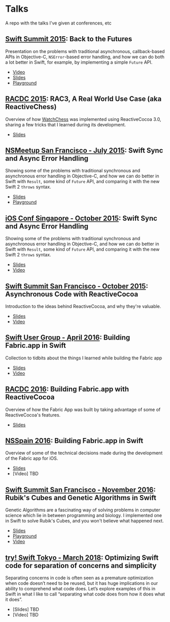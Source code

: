 # Talks
A repo with the talks I've given at conferences, etc

## [Swift Summit 2015](http://swiftsummit.com): Back to the Futures
Presentation on the problems with traditional asynchronous, callback-based APIs in Objective-C, `NSError`-based error handling, and how we can do both a lot better in Swift, for example, by implementing a simple `Future` API.
- [Video](http://realm.io/news/swift-summit-javier-soto-futures/)
- [Slides](https://speakerdeck.com/javisoto/back-to-the-futures)
- [Playground](https://github.com/JaviSoto/Talks/blob/master/SwiftSummit2015/FutureSwiftSummit.playground.zip?raw=true)

## [RACDC 2015](https://github.com/ReactiveCocoa/ReactiveCocoa/issues/1909): RAC3, A Real World Use Case (aka ReactiveChess)
Overview of how [WatchChess](http://www.watchchessapp.com) was implemented using ReactiveCocoa 3.0, sharing a few tricks that I learned during its development.
- [Slides](https://speakerdeck.com/javisoto/rac3-a-real-world-use-case-aka-reactivechess)

## [NSMeetup San Francisco - July 2015](http://www.meetup.com/nsmeetup/events/223263035/): Swift Sync and Async Error Handling
Showing some of the problems with traditional synchronous and asynchronous error handling in Objective-C, and how we can do better in Swift with `Result`, some kind of `Future` API, and comparing it with the new Swift 2 `throws` syntax.
- [Slides](https://speakerdeck.com/javisoto/nsmeetup-san-francisco-july-2015)
- [Playground](https://github.com/JaviSoto/Talks/blob/master/NSMeetupSF-July2015/NSMeetupJuly2015.playground.zip?raw=true)

## [iOS Conf Singapore - October 2015](http://iosconf.sg/): Swift Sync and Async Error Handling
Showing some of the problems with traditional synchronous and asynchronous error handling in Objective-C, and how we can do better in Swift with `Result`, some kind of `Future` API, and comparing it with the new Swift 2 `throws` syntax.
- [Slides](https://speakerdeck.com/javisoto/ios-conf-singapore-october-2015)
- [Video](https://www.youtube.com/watch?v=mbd6g7NfR-8)

## [Swift Summit San Francisco - October 2015](http://swiftsummit.com): Asynchronous Code with ReactiveCocoa
Introduction to the ideas behind ReactiveCocoa, and why they're valuable.
- [Slides](https://speakerdeck.com/javisoto/swift-summit-san-francisco-october-2015)
- [Video](https://www.youtube.com/watch?v=Ent6LJDIB3I)

## [Swift User Group - April 2016](http://www.meetup.com/swift-language/events/229694736/): Building Fabric.app in Swift
Collection to tidbits about the things I learned while building the Fabric app
- [Slides](https://speakerdeck.com/javisoto/swift-user-group-april-2016-building-fabric-dot-app-in-swift)
- [Video](https://realm.io/news/slug-javi-soto-building-fabric-in-swift/)

## [RACDC 2016](https://github.com/ReactiveCocoa/ReactiveCocoa/issues/2824): Building Fabric.app with ReactiveCocoa
Overview of how the Fabric App was built by taking advantage of some of ReactiveCocoa's features.
- [Slides](https://speakerdeck.com/javisoto/building-fabric-dot-app-with-reactivecocoa)

## [NSSpain 2016](http://2016.nsspain.com/): Building Fabric.app in Swift
Overview of some of the technical decisions made during the development of the Fabric app for iOS.
- [Slides](https://speakerdeck.com/javisoto/nsspain-2016-building-fabric-dot-app-in-swift)
- [Video] TBD

## [Swift Summit San Francisco - November 2016](https://www.swiftsummit.com/): Rubik's Cubes and Genetic Algorithms in Swift
Genetic Algorithms are a fascinating way of solving problems in computer science which lie in between programming and biology. I implemented one in Swift to solve Rubik's Cubes, and you won't believe what happened next.
- [Slides](https://speakerdeck.com/javisoto/rubiks-cubes-and-genetic-algorithms-in-swift)
- [Playground](https://github.com/JaviSoto/Talks/blob/master/SwiftSummitSF2016/Playground/BinaryGenetics.playground.zip?raw=true)
- [Video](https://www.skilled.io/u/swiftsummit/rubik-s-cubes-and-genetic-algorithms-in-swift)

## [try! Swift Tokyo - March 2018](https://www.tryswift.co/events/2018/tokyo/en/): ​Optimizing Swift code for separation of concerns and simplicity
Separating concerns in code is often seen as a premature optimization when code doesn’t need to be reused, but it has huge implications in our ability to comprehend what code does. Let’s explore examples of this in Swift in what I like to call “separating what code does from how it does what it does”.
- [Slides] TBD
- [Video] TBD
